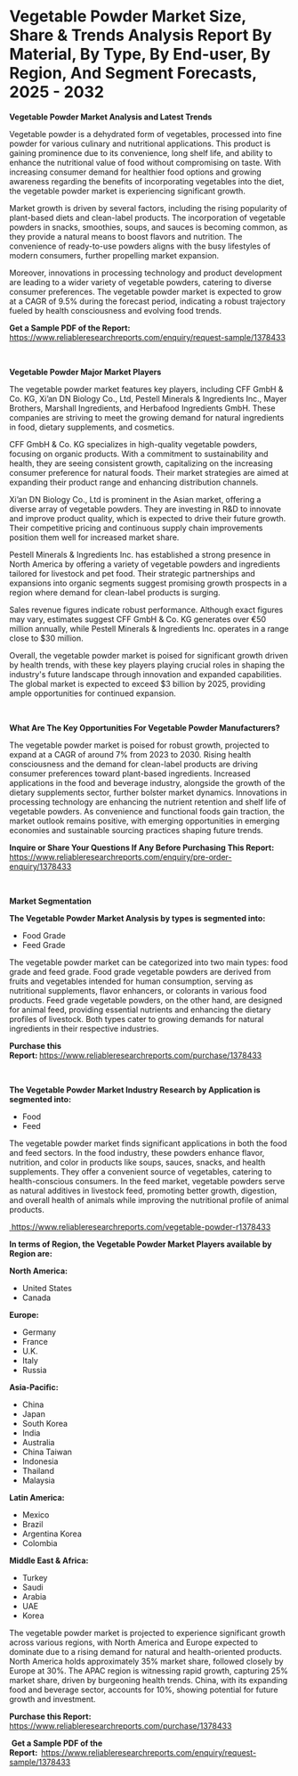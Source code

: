 <p><h1>Vegetable Powder Market Size, Share & Trends Analysis Report By Material, By Type, By End-user, By Region, And Segment Forecasts, 2025 - 2032</h1></p><p><strong>Vegetable Powder Market Analysis and Latest Trends</strong></p>
<p><p>Vegetable powder is a dehydrated form of vegetables, processed into fine powder for various culinary and nutritional applications. This product is gaining prominence due to its convenience, long shelf life, and ability to enhance the nutritional value of food without compromising on taste. With increasing consumer demand for healthier food options and growing awareness regarding the benefits of incorporating vegetables into the diet, the vegetable powder market is experiencing significant growth.</p><p>Market growth is driven by several factors, including the rising popularity of plant-based diets and clean-label products. The incorporation of vegetable powders in snacks, smoothies, soups, and sauces is becoming common, as they provide a natural means to boost flavors and nutrition. The convenience of ready-to-use powders aligns with the busy lifestyles of modern consumers, further propelling market expansion.</p><p>Moreover, innovations in processing technology and product development are leading to a wider variety of vegetable powders, catering to diverse consumer preferences. The vegetable powder market is expected to grow at a CAGR of 9.5% during the forecast period, indicating a robust trajectory fueled by health consciousness and evolving food trends.</p></p>
<p><strong>Get a Sample PDF of the Report:&nbsp;</strong> <a href="https://www.reliableresearchreports.com/enquiry/request-sample/1378433?utm_campaign=3434&utm_medium=2&utm_source=Github&utm_content=ia&utm_term=16042025&utm_id=vegetable-powder">https://www.reliableresearchreports.com/enquiry/request-sample/1378433</a></p>
<p>&nbsp;</p>
<p><strong>Vegetable Powder Major Market Players</strong></p>
<p><p>The vegetable powder market features key players, including CFF GmbH & Co. KG, Xi’an DN Biology Co., Ltd, Pestell Minerals & Ingredients Inc., Mayer Brothers, Marshall Ingredients, and Herbafood Ingredients GmbH. These companies are striving to meet the growing demand for natural ingredients in food, dietary supplements, and cosmetics.</p><p>CFF GmbH & Co. KG specializes in high-quality vegetable powders, focusing on organic products. With a commitment to sustainability and health, they are seeing consistent growth, capitalizing on the increasing consumer preference for natural foods. Their market strategies are aimed at expanding their product range and enhancing distribution channels.</p><p>Xi’an DN Biology Co., Ltd is prominent in the Asian market, offering a diverse array of vegetable powders. They are investing in R&D to innovate and improve product quality, which is expected to drive their future growth. Their competitive pricing and continuous supply chain improvements position them well for increased market share.</p><p>Pestell Minerals & Ingredients Inc. has established a strong presence in North America by offering a variety of vegetable powders and ingredients tailored for livestock and pet food. Their strategic partnerships and expansions into organic segments suggest promising growth prospects in a region where demand for clean-label products is surging.</p><p>Sales revenue figures indicate robust performance. Although exact figures may vary, estimates suggest CFF GmbH & Co. KG generates over €50 million annually, while Pestell Minerals & Ingredients Inc. operates in a range close to $30 million. </p><p>Overall, the vegetable powder market is poised for significant growth driven by health trends, with these key players playing crucial roles in shaping the industry's future landscape through innovation and expanded capabilities. The global market is expected to exceed $3 billion by 2025, providing ample opportunities for continued expansion.</p></p>
<p>&nbsp;</p>
<p><strong>What Are The Key Opportunities For Vegetable Powder Manufacturers?</strong></p>
<p><p>The vegetable powder market is poised for robust growth, projected to expand at a CAGR of around 7% from 2023 to 2030. Rising health consciousness and the demand for clean-label products are driving consumer preferences toward plant-based ingredients. Increased applications in the food and beverage industry, alongside the growth of the dietary supplements sector, further bolster market dynamics. Innovations in processing technology are enhancing the nutrient retention and shelf life of vegetable powders. As convenience and functional foods gain traction, the market outlook remains positive, with emerging opportunities in emerging economies and sustainable sourcing practices shaping future trends.</p></p>
<p><strong>Inquire or Share Your Questions If Any Before Purchasing This Report:</strong> <a href="https://www.reliableresearchreports.com/enquiry/pre-order-enquiry/1378433?utm_campaign=3434&utm_medium=2&utm_source=Github&utm_content=ia&utm_term=16042025&utm_id=vegetable-powder">https://www.reliableresearchreports.com/enquiry/pre-order-enquiry/1378433</a></p>
<p>&nbsp;</p>
<p><strong>Market Segmentation</strong></p>
<p><strong>The Vegetable Powder Market Analysis by types is segmented into:</strong></p>
<p><ul><li>Food Grade</li><li>Feed Grade</li></ul></p>
<p><p>The vegetable powder market can be categorized into two main types: food grade and feed grade. Food grade vegetable powders are derived from fruits and vegetables intended for human consumption, serving as nutritional supplements, flavor enhancers, or colorants in various food products. Feed grade vegetable powders, on the other hand, are designed for animal feed, providing essential nutrients and enhancing the dietary profiles of livestock. Both types cater to growing demands for natural ingredients in their respective industries.</p></p>
<p><strong>Purchase this Report:&nbsp;</strong><a href="https://www.reliableresearchreports.com/purchase/1378433?utm_campaign=3434&utm_medium=2&utm_source=Github&utm_content=ia&utm_term=16042025&utm_id=vegetable-powder">https://www.reliableresearchreports.com/purchase/1378433</a></p>
<p>&nbsp;</p>
<p><strong>The Vegetable Powder Market Industry Research by Application is segmented into:</strong></p>
<p><ul><li>Food</li><li>Feed</li></ul></p>
<p><p>The vegetable powder market finds significant applications in both the food and feed sectors. In the food industry, these powders enhance flavor, nutrition, and color in products like soups, sauces, snacks, and health supplements. They offer a convenient source of vegetables, catering to health-conscious consumers. In the feed market, vegetable powders serve as natural additives in livestock feed, promoting better growth, digestion, and overall health of animals while improving the nutritional profile of animal products.</p></p>
<p><a href="https://www.reliableresearchreports.com/vegetable-powder-r1378433?utm_campaign=3434&utm_medium=2&utm_source=Github&utm_content=ia&utm_term=16042025&utm_id=vegetable-powder">&nbsp;https://www.reliableresearchreports.com/vegetable-powder-r1378433</a></p>
<p><strong>In terms of Region, the Vegetable Powder Market Players available by Region are:</strong></p>
<p>
    <p> <strong> North America: </strong>
        <ul>
            <li>United States</li>
            <li>Canada</li>
        </ul>
        </p> 
    <p> <strong> Europe: </strong>
        <ul>
            <li>Germany</li>
            <li>France</li>
            <li>U.K.</li>
            <li>Italy</li>
            <li>Russia</li>
        </ul>
        </p> 
    <p> <strong> Asia-Pacific: </strong>
        <ul>
            <li>China</li>
            <li>Japan</li>
            <li>South Korea</li>
            <li>India</li>
            <li>Australia</li>
            <li>China Taiwan</li>
            <li>Indonesia</li>
            <li>Thailand</li>
            <li>Malaysia</li>
        </ul>
        </p> 
    <p> <strong> Latin America: </strong>
        <ul>
            <li>Mexico</li>
            <li>Brazil</li>
            <li>Argentina Korea</li>
            <li>Colombia</li>
        </ul>
        </p> 
    <p> <strong> Middle East & Africa: </strong>
        <ul>
            <li>Turkey</li>
            <li>Saudi</li>
            <li>Arabia</li>
            <li>UAE</li>
            <li>Korea</li>
        </ul>
    </p>
    </p>
<p><p>The vegetable powder market is projected to experience significant growth across various regions, with North America and Europe expected to dominate due to a rising demand for natural and health-oriented products. North America holds approximately 35% market share, followed closely by Europe at 30%. The APAC region is witnessing rapid growth, capturing 25% market share, driven by burgeoning health trends. China, with its expanding food and beverage sector, accounts for 10%, showing potential for future growth and investment.</p></p>
<p><strong>Purchase this Report: </strong><a href="https://www.reliableresearchreports.com/purchase/1378433?utm_campaign=3434&utm_medium=2&utm_source=Github&utm_content=ia&utm_term=16042025&utm_id=vegetable-powder">https://www.reliableresearchreports.com/purchase/1378433</a></p>
<p>&nbsp;<strong>Get a Sample PDF of the Report:&nbsp;&nbsp;</strong><a href="https://www.reliableresearchreports.com/enquiry/request-sample/1378433?utm_campaign=3434&utm_medium=2&utm_source=Github&utm_content=ia&utm_term=16042025&utm_id=vegetable-powder">https://www.reliableresearchreports.com/enquiry/request-sample/1378433</a></p>
<p><strong></strong></p>
<p><p></p><p></p><p></p></p>